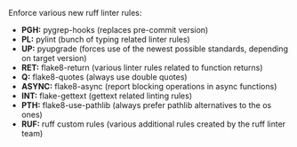 Enforce various new ruff linter rules:

- **PGH:** pygrep-hooks (replaces pre-commit version)
- **PL:** pylint (bunch of typing related linter rules)
- **UP:** pyupgrade (forces use of the newest possible standards, depending on target version)
- **RET:** flake8-return (various linter rules related to function returns)
- **Q:** flake8-quotes (always use double quotes)
- **ASYNC:** flake8-async (report blocking operations in async functions)
- **INT:** flake-gettext (gettext related linting rules)
- **PTH:** flake8-use-pathlib (always prefer pathlib alternatives to the os ones)
- **RUF:** ruff custom rules (various additional rules created by the ruff linter team)
